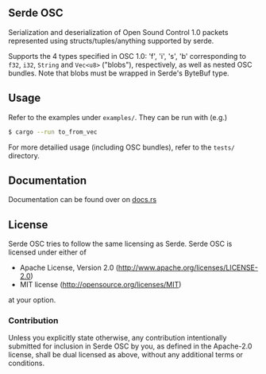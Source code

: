## Serde OSC

Serialization and deserialization of Open Sound Control 1.0 packets represented using structs/tuples/anything supported by serde.

Supports the 4 types specified in OSC 1.0: 'f', 'i', 's', 'b' corresponding to `f32`, `i32`, `String` and `Vec<u8>` ("blobs"), respectively, as well as nested OSC bundles.
Note that blobs must be wrapped in Serde's ByteBuf type.


## Usage

Refer to the examples under `examples/`. They can be run with (e.g.)

```sh
$ cargo --run to_from_vec
```

For more detailied usage (including OSC bundles), refer to the `tests/` directory.


## Documentation

Documentation can be found over on [docs.rs](https://docs.rs/serde_osc/)


## License

Serde OSC tries to follow the same licensing as Serde. Serde OSC is licensed under either of

   * Apache License, Version 2.0 (http://www.apache.org/licenses/LICENSE-2.0)
   * MIT license (http://opensource.org/licenses/MIT)

at your option.

### Contribution

Unless you explicitly state otherwise, any contribution intentionally submitted
for inclusion in Serde OSC by you, as defined in the Apache-2.0 license, shall be
dual licensed as above, without any additional terms or conditions.

